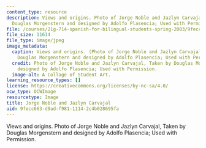 ```yaml
---
content_type: resource
description: Views and origins. Photo of Jorge Noble and Jazlyn Carvajal, Taken by
  Douglas Morgenstern and designed by Adolfo Plasencia; Used with Permission.
file: /courses/21g-714-spanish-for-bilingual-students-spring-2003/9fecc663d9adf98111142c4b028695fa_21g-714s03-th.jpg
file_size: 11614
file_type: image/jpeg
image_metadata:
  caption: Views and origins. (Photo of Jorge Noble and Jazlyn Carvajal, Taken by
    Douglas Morgenstern and designed by Adolfo Plasencia; Used with Permission)
  credit: Photo of Jorge Noble and Jazlyn Carvajal, Taken by Douglas Morgenstern and
    designed by Adolfo Plasencia; Used with Permission.
  image-alt: A Collage of Student Art.
learning_resource_types: []
license: https://creativecommons.org/licenses/by-nc-sa/4.0/
ocw_type: OCWImage
resourcetype: Image
title: Jorge Noble and Jazlyn Carvajal
uid: 9fecc663-d9ad-f981-1114-2c4b028695fa
---
```

Views and origins. Photo of Jorge Noble and Jazlyn Carvajal, Taken by Douglas Morgenstern and designed by Adolfo Plasencia; Used with Permission.